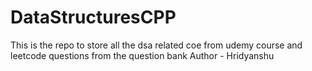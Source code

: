 # DataStructuresCPP
This is the repo to store all the dsa related coe from udemy course and leetcode questions from the question bank 
Author - Hridyanshu